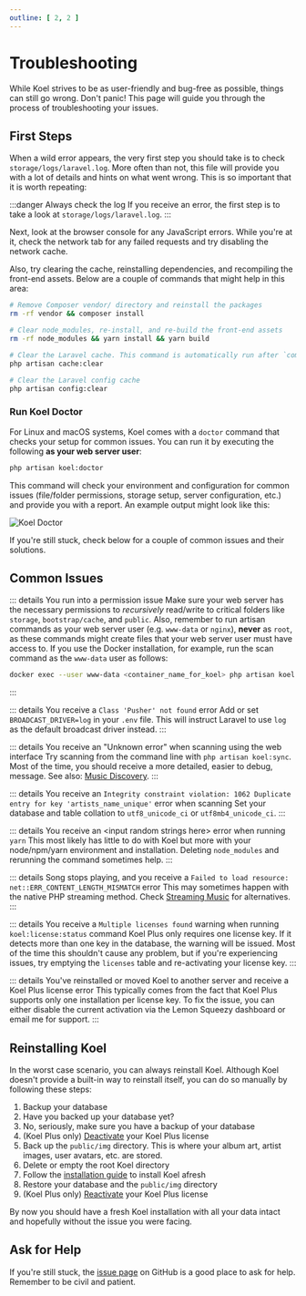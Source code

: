 ```yaml
---
outline: [ 2, 2 ]
---
```


# Troubleshooting

While Koel strives to be as user-friendly and bug-free as possible, things can still go wrong.
Don't panic! This page will guide you through the process of troubleshooting your issues.

## First Steps

When a wild error appears, the very first step you should take is to check `storage/logs/laravel.log`.
More often than not, this file will provide you with a lot of details and hints on what went wrong.
This is so important that it is worth repeating:

:::danger Always check the log
If you receive an error, the first step is to take a look at `storage/logs/laravel.log`.
:::

Next, look at the browser console for any JavaScript errors.
While you're at it, check the network tab for any failed requests and try disabling the network cache.

Also, try clearing the cache, reinstalling dependencies, and recompiling the front-end assets.
Below are a couple of commands that might help in this area:

```bash
# Remove Composer vendor/ directory and reinstall the packages
rm -rf vendor && composer install

# Clear node_modules, re-install, and re-build the front-end assets
rm -rf node_modules && yarn install && yarn build

# Clear the Laravel cache. This command is automatically run after `composer install`.
php artisan cache:clear

# Clear the Laravel config cache
php artisan config:clear
```

### Run Koel Doctor

For Linux and macOS systems, Koel comes with a `doctor` command that checks your setup for common issues.
You can run it by executing the following **as your web server user**:

```bash
php artisan koel:doctor
```

This command will check your environment and configuration for common issues (file/folder permissions, storage setup,
server configuration, etc.) and provide you with a report.
An example output might look like this:

![Koel Doctor](./assets/img/doctor.webp)

If you're still stuck, check below for a couple of common issues and their solutions.

## Common Issues

::: details You run into a permission issue
Make sure your web server has the necessary permissions to _recursively_ read/write to critical folders like `storage`,
`bootstrap/cache`, and `public`.
Also, remember to run artisan commands as your web server user (e.g. `www-data` or `nginx`), **never** as `root`, as
these commands might create files that your web server user must have access to.
If you use the Docker installation, for example, run the scan command as the `www-data` user as follows:

```bash
docker exec --user www-data <container_name_for_koel> php artisan koel:scan
```

:::

::: details You receive a `Class 'Pusher' not found` error
Add or set `BROADCAST_DRIVER=log` in your `.env` file. This will instruct Laravel to use `log` as the default broadcast
driver instead.
:::

::: details You receive an "Unknown error" when scanning using the web interface
Try scanning from the command line with `php artisan koel:sync`. Most of the time, you should receive a more detailed,
easier to debug, message.
See also: [Music Discovery](usage/music-discovery).
:::

::: details You receive an `Integrity constraint violation: 1062 Duplicate entry for key 'artists_name_unique'` error
when scanning
Set your database and table collation to `utf8_unicode_ci` or `utf8mb4_unicode_ci`.
:::

::: details You receive an &lt;input random strings here&gt; error when running `yarn`
This most likely has little to do with Koel but more with your node/npm/yarn environment and installation. Deleting
`node_modules` and rerunning the command sometimes help.
:::

::: details Song stops playing, and you receive a `Failed to load resource: net::ERR_CONTENT_LENGTH_MISMATCH` error
This may sometimes happen with the native PHP streaming method. Check [Streaming Music](usage/streaming) for
alternatives.
:::

::: details You receive a `Multiple licenses found` warning when running `koel:license:status` command
Koel Plus only requires one license key. If it detects more than one key in the database, the warning will be issued.
Most of the time this shouldn't cause any problem, but if you're experiencing issues, try emptying the `licenses` table
and re-activating your license key.
:::

::: details You've reinstalled or moved Koel to another server and receive a Koel Plus license error
This typically comes from the fact that Koel Plus supports only one installation per license key. To fix the issue,
you can either disable the current activation via the Lemon Squeezy dashboard or email me for support.
:::

## Reinstalling Koel

In the worst case scenario, you can always reinstall Koel. Although Koel doesn't provide a built-in way to reinstall
itself, you can do so manually by following these steps:

1. Backup your database
2. Have you backed up your database yet?
3. No, seriously, make sure you have a backup of your database
4. (Koel Plus only) [Deactivate](plus/purchase-activation.md#deactivation) your Koel Plus license
5. Back up the `public/img` directory. This is where your album art, artist images, user avatars, etc. are stored.
6. Delete or empty the root Koel directory
7. Follow the [installation guide](guide/getting-started#installation) to install Koel afresh
8. Restore your database and the `public/img` directory
9. (Koel Plus only) [Reactivate](plus/purchase-activation.md#activation) your Koel Plus license

By now you should have a fresh Koel installation with all your data intact and hopefully without the issue you were
facing.

## Ask for Help

If you're still stuck, the [issue page](https://github.com/koel/koel/issues) on GitHub is a good place to ask for help.
Remember to be civil and patient.
